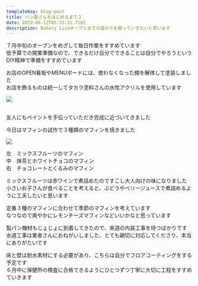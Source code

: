 ```yaml
---
templateKey: blog-post
title: パン屋さんをはじめるまで２
date: 2019-06-12T05:33:22.718Z
description: Bakery Licoオープンまでの道のりを綴っていきたいと思います
---
```

７月中旬のオープンをめざして毎日作業をすすめています\
低予算での開業準備なので、できるだけ自分でできることは自分でやろうというDIY精神で準備をすすめています

お店のOPEN看板やMENUボードには、使わなくなった棚を解体して塗装しました\
お店を飾るものは統一してタカラ塗料さんの水性アクリルを使用しています

![](/img/menu.jpg)

\
友人にもペイントを手伝っていただき完成に近づいてきました

今日はマフィンの試作で３種類のマフィンを焼きました

![](/img/maffin.jpg)

左　ミックスフルーツのマフィン\
中　抹茶とホワイトチョコのマフィン\
右　チョコレートとくるみのマフィン

ミックスフルーツは赤ワインで煮詰めたのですこし大人向けの味になりました\
小さいお子さんが食べることを考えると、ぶどうやベリージュースで煮詰めるように工夫したいと思います

定番３種のマフィンに合わせて季節のマフィンを考えています\
なつなので爽やかにレモンチーズマフィンなどいいかなと思っています

製パン機材もじょじょに到着してきたので、来週の内装工事を待つばかりです\
水道工事は業者さんにおねがいしました、とても親切に対応してくださり、本当にありがたいです

床と壁は耐水素材にする必要があり、こちらは自分でフロアコーティングをする予定です\
６月中に保健所の検査に合格できるようにひとつずつ丁寧に大切に工程をすすめていきます
